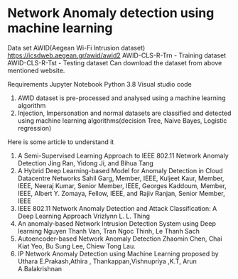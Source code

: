 # Network Anomaly detection using machine learning 
Data set 
AWID(Aegean Wi-Fi Intrusion dataset)
https://icsdweb.aegean.gr/awid/awid2
AWID-CLS-R-Trn - Training dataset
AWID-CLS-R-Tst - Testing dataset
Can download the dataset from above mentioned website. 

Requirements
Jupyter Notebook
Python 3.8
Visual studio code

1. AWID dataset is pre-processed and analysed using a machine learning algorithm
2. Injection, Impersonation and normal datasets are classified and detected using machine learning algorithms(decision Tree, Naive Bayes, Logistic regression)

Here is some article to understand it

1.	A Semi-Supervised Learning Approach to IEEE 802.11 Network Anomaly Detection Jing Ran, Yidong Ji, and Bihua Tang
2.	A Hybrid Deep Learning-based Model for Anomaly Detection in Cloud Datacentre Networks Sahil Garg, Member, IEEE, Kuljeet Kaur, Member, IEEE, Neeraj Kumar, Senior Member, IEEE, Georges Kaddoum, Member, IEEE, Albert Y. Zomaya, Fellow, IEEE, and Rajiv Ranjan, Senior Member, IEEE
3.	IEEE 802.11 Network Anomaly Detection and Attack Classification: A Deep Learning Approach Vrizlynn L. L. Thing
4.	An anomaly-based Network Intrusion Detection System using Deep learning Nguyen Thanh Van, Tran Ngoc Thinh, Le Thanh Sach
5.	Autoencoder-based Network Anomaly Detection Zhaomin Chen, Chai Kiat Yeo, Bu Sung Lee, Chiew Tong Lau.
6.	IP Network Anomaly Detection using Machine Learning proposed by Uthara E.Prakash,Athira , Thankappan,Vishnupriya ,K.T, Arun A.Balakrishnan

